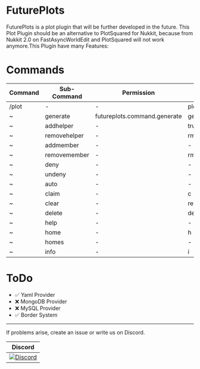 # FuturePlots

FuturePlots is a plot plugin that will be further developed in the future. This Plot Plugin should be an alternative to PlotSquared for Nukkit, because from Nukkit 2.0 on FastAsyncWorldEdit and PlotSquared will not work anymore.This Plugin have many Features:

# Commands
Command | Sub-Command | Permission | Alias
------- | ----------- | ---------- | ------
/plot | - | - | plots, p
~ | generate | futureplots.command.generate | gen
~ | addhelper | - | trust
~ | removehelper | - | rmhelper
~ | addmember | - | -
~ | removemember | - | rmmember
~ | deny | - | -
~ | undeny | - | -
~ | auto | - | -
~ | claim | - | c
~ | clear | - | reset
~ | delete | - | del
~ | help | - | -
~ | home | - | h
~ | homes | - | -
~ | info | - | i

# ToDo
- ✅ Yaml Provider<br>
- ❌ MongoDB Provider<br>
- ❌ MySQL Provider<br>
- ✅ Border System<br>

----------------

If problems arise, create an issue or write us on Discord.

| Discord |
| :---: |
[![Discord](https://img.shields.io/discord/639130989708181535.svg?style=flat-square&label=discord&colorB=7289da)](https://discord.gg/5tYC5dJ) |
